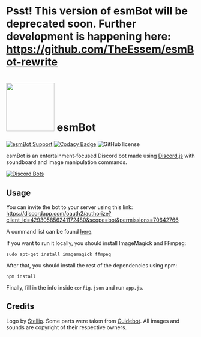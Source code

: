 # Psst! This version of esmBot will be deprecated soon. Further development is happening here: https://github.com/TheEssem/esmBot-rewrite

# <img src="https://github.com/TheEssem/esmBot/raw/master/esmbot.png" width="128"> esmBot
[![esmBot Support](https://discordapp.com/api/guilds/592399417676529688/embed.png)](https://discord.gg/jBxxkPZ) [![Codacy Badge](https://api.codacy.com/project/badge/Grade/cf403b0fe7444011afedbfaa113d247d)](https://www.codacy.com/app/smswessem/esmBot?utm_source=github.com&amp;utm_medium=referral&amp;utm_content=TheEssem/esmBot&amp;utm_campaign=Badge_Grade) ![GitHub license](https://img.shields.io/github/license/TheEssem/esmBot.svg)


esmBot is an entertainment-focused Discord bot made using [Discord.js](https://discord.js.org/) with soundboard and image manipulation commands.

[![Discord Bots](https://discordbots.org/api/widget/429305856241172480.svg)](https://discordbots.org/bot/429305856241172480)

## Usage
You can invite the bot to your server using this link: https://discordapp.com/oauth2/authorize?client_id=429305856241172480&scope=bot&permissions=70642766

A command list can be found [here](https://essem.space/esmBot/commands.html).

If you want to run it locally, you should install ImageMagick and FFmpeg:

```shell
sudo apt-get install imagemagick ffmpeg
```

After that, you should install the rest of the dependencies using npm:

```shell
npm install
```

Finally, fill in the info inside `config.json` and run `app.js`.

## Credits
Logo by [Stellio](https://twitter.com/MeloncholySteel).
Some parts were taken from [Guidebot](https://github.com/AnIdiotsGuide/guidebot).
All images and sounds are copyright of their respective owners.
